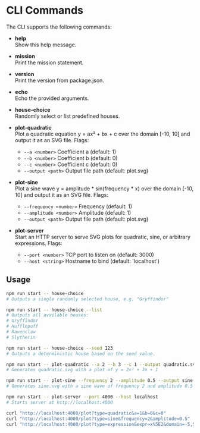 # CLI Commands

The CLI supports the following commands:

- **help**  
  Show this help message.

- **mission**  
  Print the mission statement.

- **version**  
  Print the version from package.json.

- **echo**  
  Echo the provided arguments.

- **house-choice**  
  Randomly select or list predefined houses.

- **plot-quadratic**  
  Plot a quadratic equation y = ax² + bx + c over the domain [-10, 10] and output it as an SVG file.
  Flags:
  - `--a <number>` Coefficient a (default: 1)
  - `--b <number>` Coefficient b (default: 0)
  - `--c <number>` Coefficient c (default: 0)
  - `--output <path>` Output file path (default: plot.svg)

- **plot-sine**  
  Plot a sine wave y = amplitude * sin(frequency * x) over the domain [-10, 10] and output it as an SVG file.
  Flags:
  - `--frequency <number>` Frequency (default: 1)
  - `--amplitude <number>` Amplitude (default: 1)
  - `--output <path>` Output file path (default: plot.svg)

- **plot-server**  
  Start an HTTP server to serve SVG plots for quadratic, sine, or arbitrary expressions.
  Flags:
  - `--port <number>` TCP port to listen on (default: 3000)
  - `--host <string>` Hostname to bind (default: 'localhost')

## Usage

```bash
npm run start -- house-choice
# Outputs a single randomly selected house, e.g. "Gryffindor"

npm run start -- house-choice --list
# Outputs all available houses:
# Gryffindor
# Hufflepuff
# Ravenclaw
# Slytherin

npm run start -- house-choice --seed 123
# Outputs a deterministic house based on the seed value.
```

```bash
npm run start -- plot-quadratic --a 2 --b 3 --c 1 --output quadratic.svg
# Generates quadratic.svg with a plot of y = 2x² + 3x + 1

npm run start -- plot-sine --frequency 2 --amplitude 0.5 --output sine.svg
# Generates sine.svg with a sine wave of frequency 2 and amplitude 0.5
```

```bash
npm run start -- plot-server --port 4000 --host localhost
# Starts server at http://localhost:4000

curl "http://localhost:4000/plot?type=quadratic&a=1&b=0&c=0"
curl "http://localhost:4000/plot?type=sine&frequency=2&amplitude=0.5"
curl "http://localhost:4000/plot?type=expression&expr=x%5E2&domain=-5,5&samples=50"
```